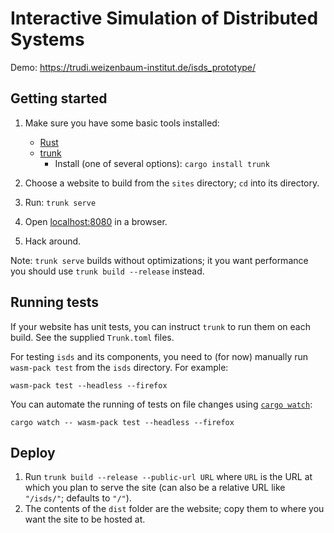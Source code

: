 # Interactive Simulation of Distributed Systems

Demo: https://trudi.weizenbaum-institut.de/isds_prototype/

## Getting started

1. Make sure you have some basic tools installed:

   - [Rust](https://www.rust-lang.org/learn/get-started)
   - [trunk](https://trunkrs.dev/)
     - Install (one of several options): `cargo install trunk`

1. Choose a website to build from the `sites` directory; `cd` into its directory.
1. Run: `trunk serve`
1. Open [localhost:8080](http://localhost:8080) in a browser.
1. Hack around.

Note: `trunk serve` builds without optimizations; it you want performance you should use `trunk build --release` instead.

## Running tests

If your website has unit tests, you can instruct `trunk` to run them on each build. See the supplied `Trunk.toml` files.

For testing `isds` and its components, you need to (for now) manually run `wasm-pack test` from the `isds` directory. For example:

`wasm-pack test --headless --firefox`

You can automate the running of tests on file changes using [`cargo watch`](https://crates.io/crates/cargo-watch):

`cargo watch -- wasm-pack test --headless --firefox`

## Deploy

1. Run `trunk build --release --public-url URL` where `URL` is the URL at which you plan to serve the site (can also be a relative URL like `"/isds/"`; defaults to `"/"`).
1. The contents of the `dist` folder are the website; copy them to where you want the site to be hosted at.
